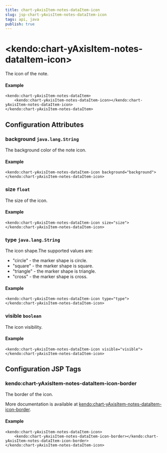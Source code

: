 ```yaml
---
title: chart-yAxisItem-notes-dataItem-icon
slug: jsp-chart-yAxisItem-notes-dataItem-icon
tags: api, java
publish: true
---
```


# \<kendo:chart-yAxisItem-notes-dataItem-icon\>

The icon of the note.

#### Example
    <kendo:chart-yAxisItem-notes-dataItem>
        <kendo:chart-yAxisItem-notes-dataItem-icon></kendo:chart-yAxisItem-notes-dataItem-icon>
    </kendo:chart-yAxisItem-notes-dataItem>

## Configuration Attributes

### background `java.lang.String`

The background color of the note icon.

#### Example
    <kendo:chart-yAxisItem-notes-dataItem-icon background="background">
    </kendo:chart-yAxisItem-notes-dataItem-icon>

### size `float`

The size of the icon.

#### Example
    <kendo:chart-yAxisItem-notes-dataItem-icon size="size">
    </kendo:chart-yAxisItem-notes-dataItem-icon>

### type `java.lang.String`

The icon shape.The supported values are:
* "circle" - the marker shape is circle.
* "square" - the marker shape is square.
* "triangle" - the marker shape is triangle.
* "cross" - the marker shape is cross.

#### Example
    <kendo:chart-yAxisItem-notes-dataItem-icon type="type">
    </kendo:chart-yAxisItem-notes-dataItem-icon>

### visible `boolean`

The icon visibility.

#### Example
    <kendo:chart-yAxisItem-notes-dataItem-icon visible="visible">
    </kendo:chart-yAxisItem-notes-dataItem-icon>


##  Configuration JSP Tags

### kendo:chart-yAxisItem-notes-dataItem-icon-border

The border of the icon.

More documentation is available at [kendo:chart-yAxisItem-notes-dataItem-icon-border](chart/yaxisitem-notes-dataitem-icon-border).

#### Example

    <kendo:chart-yAxisItem-notes-dataItem-icon>
        <kendo:chart-yAxisItem-notes-dataItem-icon-border></kendo:chart-yAxisItem-notes-dataItem-icon-border>
    </kendo:chart-yAxisItem-notes-dataItem-icon>

 
